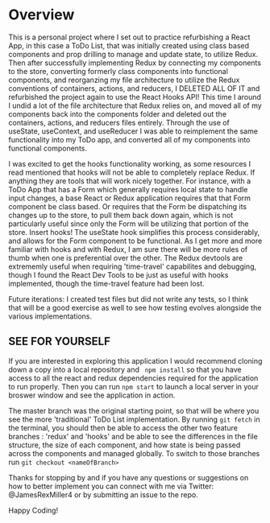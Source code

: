 # Overview 

This is a personal project where I set out to practice refurbishing a React App, in this case a ToDo List, that was initially created using class based components and prop drilling to manage and update state, to utilize Redux. Then after successfully implementing Redux by connecting my components to the store, converting formerly class components into functional components, and reorganzing my file architecture to utilize the Redux conventions of containers, actions, and reducers, I DELETED ALL OF IT and refurbished the project again to use the React Hooks API! This time I around I undid a lot of the file architecture that Redux relies on, and moved all of my components back into the components folder and deleted out the containers, actions, and reducers files entirely. Through the use of useState, useContext, and useReducer I was able to reimplement the same functionality into my ToDo app, and converted all of my components into functional components. 

I was excited to get the hooks functionality working, as some resources I read mentioned that hooks will not be able to completely replace Redux. If anything they are tools that will work nicely together. For instance, with a ToDo App that has a Form which generally requires local state to handle input changes, a base React or Redux application requires that that Form component be class based. Or requires that the Form be dispatching its changes up to the store, to pull them back down again, which is not particularly useful since only the Form will be utilizing that portion of the store. Insert hooks! The useState hook simplifies this process considerably, and allows for the Form component to be functional. As I get more and more familiar with hooks and with Redux, I am sure there will be more rules of thumb when one is preferential over the other. The Redux devtools are extrememly useful when requiring 'time-travel' capabilites and debugging, though I found the React Dev Tools to be just as useful with hooks implemented, though the time-travel feature had been lost. 

Future iterations: I created test files but did not write any tests, so I think that will be a good exercise as well to see how testing evolves alongside the various implementations. 


## SEE FOR YOURSELF 

If you are interested in exploring this application I would recommend cloning down a copy into a local repository and 
``` npm install``` so that you have access to all the react and redux dependencies required for the application to run properly. Then you can run   ```npm start``` to launch a local server in your broswer window and see the application in action.

The master branch was the original starting point, so that will be where you see the more 'traditional' ToDo List implementation. By running ```git fetch``` in the terminal, you should then be able to access the other two feature branches : 'redux' and 'hooks' and be able to see the differences in the file structure, the size of each component, and how state is being passed across the components and managed globally. To switch to those branches run ```git checkout <nameOfBranch>```

Thanks for stopping by and if you have any questions or suggestions on how to better implement you can connect with me via Twitter: @JamesRexMiller4 or by submitting an issue to the repo. 

Happy Coding!
